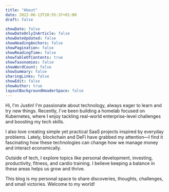 ```yaml
---
title: "About"
date: 2022-06-13T20:55:37+01:00
draft: false

showDate: false
showDateOnlyInArticle: false
showDateUpdated: false
showHeadingAnchors: false
showPagination: false
showReadingTime: false
showTableOfContents: true
showTaxonomies: false
showWordCount: false
showSummary: false
sharingLinks: false
showEdit: false
showAuthor: true
layoutBackgroundHeaderSpace: false
---
```


Hi, I'm Justin! I'm passionate about technology, always eager to learn and try new things. Recently, I've been building a homelab focused on Kubernetes, where I enjoy tackling real-world enterprise-level challenges and boosting my tech skills.

I also love creating simple yet practical SaaS projects inspired by everyday problems. Lately, blockchain and DeFi have grabbed my attention—I find it fascinating how these technologies can change how we manage money and interact economically.

Outside of tech, I explore topics like personal development, investing, productivity, fitness, and cardio training. I believe keeping a balance in these areas helps us grow and thrive.

This blog is my personal space to share discoveries, thoughts, challenges, and small victories. Welcome to my world!
